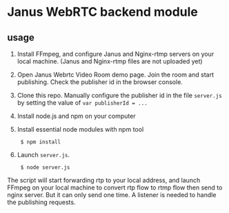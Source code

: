 # Janus WebRTC backend module

## usage

1. Install FFmpeg, and configure Janus and Nginx-rtmp servers on your local machine. (Janus and Nginx-rtmp files are not uploaded yet) 

2. Open Janus Webrtc Video Room demo page. Join the room and start publishing. Check the publisher id in the browser console.

3. Clone this repo. Manually configure the publisher id in the file `server.js` by setting the value of `var publisherId = ...`

4. Install node.js and npm on your computer

5. Install essential node modules with npm tool

        $ npm install

6. Launch `server.js`.
        
        $ node server.js 

The script will start forwarding rtp to your local address, and launch FFmpeg on your local machine to convert rtp flow to rtmp flow then send to nginx server. But it can only send one time. A listener is needed to handle the publishing requests.
